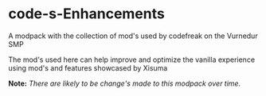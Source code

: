 # code-s-Enhancements
A modpack with the collection of mod's used by codefreak on the Vurnedur SMP

The mod's used here can help improve and optimize the vanilla experience using mod's and features showcased by Xisuma


**Note:** _There are likely to be change's made to this modpack over time._
